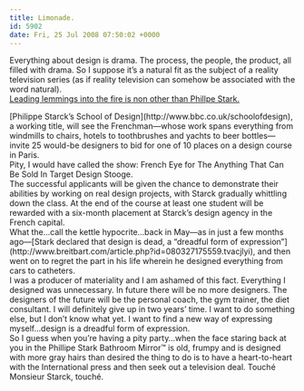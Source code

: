 ```yaml
---
title: Limonade.
id: 5902
date: Fri, 25 Jul 2008 07:50:02 +0000
---
```


Everything about design is drama. The process, the people, the product, all filled with drama. So I suppose it’s a natural fit as the subject of a reality television series (as if reality television can somehow be associated with the word natural).  
[Leading lemmings into the fire is non other than Phillpe Stark.](http://www.guardian.co.uk/media/2008/jun/24/bbc.television)

<div class="quote">[Philippe Starck’s School of Design](http://www.bbc.co.uk/schoolofdesign), a working title, will see the Frenchman—whose work spans everything from windmills to chairs, hotels to toothbrushes and yachts to beer bottles—invite 25 would-be designers to bid for one of 10 places on a design course in Paris.</div>Pity, I would have called the show: French Eye for The Anything That Can Be Sold In Target Design Stooge.

<div class="quote">The successful applicants will be given the chance to demonstrate their abilities by working on real design projects, with Starck gradually whittling down the class. At the end of the course at least one student will be rewarded with a six-month placement at Starck’s design agency in the French capital.</div>What the…call the kettle hypocrite…back in May—as in just a few months ago—[Stark declared that design is dead, a “dreadful form of expression”](http://www.breitbart.com/article.php?id=080327175559.tvacjlyi), and then went on to regret the part in his life wherein he designed everything from cars to catheters.

<div class="quote">I was a producer of materiality and I am ashamed of this fact. Everything I designed was unnecessary. In future there will be no more designers. The designers of the future will be the personal coach, the gym trainer, the diet consultant. I will definitely give up in two years’ time. I want to do something else, but I don’t know what yet. I want to find a new way of expressing myself…design is a dreadful form of expression.</div>So I guess when you’re having a pity party…when the face staring back at you in the Phillipe Stark Bathroom Mirror™ is old, frumpy and is designed with more gray hairs than desired the thing to do is to have a heart-to-heart with the International press and then seek out a television deal.  
 Touché Monsieur Starck, touché.


